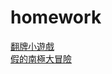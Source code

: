 # homework
[翻牌小遊戲](https://leo271013.github.io/homework/%E7%BF%BB%E7%89%8C.html)<br>
[假的南極大冒險](https://leo271013.github.io/homework/%E5%81%87%E7%9A%84%E5%8D%97%E6%A5%B5%E5%A4%A7%E5%86%92%E9%9A%AA.html)
